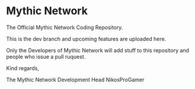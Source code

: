 # Mythic Network
The Official Mythic Network Coding Repository.

This is the dev branch and upcoming features are uploaded here.

Only the Developers of Mythic Network will add stuff to this repository and people who issue a pull ruquest.

Kind regards,

The Mythic Network Development Head
NikosProGamer
